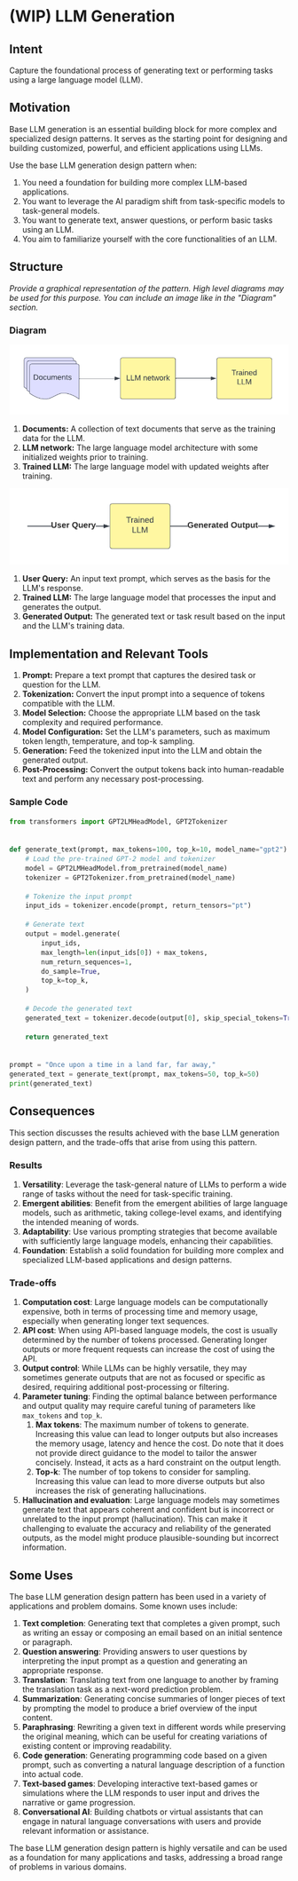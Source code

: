 # (WIP) LLM Generation

## Intent

Capture the foundational process of generating text or performing tasks using a large language model (LLM).

## Motivation

Base LLM generation is an essential building block for more complex and specialized design patterns. It serves as the
starting point for designing and building customized, powerful, and efficient applications using LLMs.

Use the base LLM generation design pattern when:

1. You need a foundation for building more complex LLM-based applications.
2. You want to leverage the AI paradigm shift from task-specific models to task-general models.
3. You want to generate text, answer questions, or perform basic tasks using an LLM.
4. You aim to familiarize yourself with the core functionalities of an LLM.

## Structure

*Provide a graphical representation of the pattern. High level diagrams may be used for this purpose. You can include an
image like in the "Diagram" section.*

### Diagram

![LLM Training Diagram](llm_training_diagram.png)

1. **Documents:** A collection of text documents that serve as the training data for the LLM.
2. **LLM network:** The large language model architecture with some initialized weights prior to training.
3. **Trained LLM:** The large language model with updated weights after training.

![LLM Generation Diagram](llm_generation_diagram.png)

1. **User Query:** An input text prompt, which serves as the basis for the LLM's response.
2. **Trained LLM:** The large language model that processes the input and generates the output.
3. **Generated Output:** The generated text or task result based on the input and the LLM's training data.

## Implementation and Relevant Tools

1. **Prompt:** Prepare a text prompt that captures the desired task or question for the LLM.
2. **Tokenization:** Convert the input prompt into a sequence of tokens compatible with the LLM.
3. **Model Selection:** Choose the appropriate LLM based on the task complexity and required performance.
4. **Model Configuration:** Set the LLM's parameters, such as maximum token length, temperature, and top-k sampling.
5. **Generation:** Feed the tokenized input into the LLM and obtain the generated output.
6. **Post-Processing:** Convert the output tokens back into human-readable text and perform any necessary
   post-processing.

### Sample Code

```python
from transformers import GPT2LMHeadModel, GPT2Tokenizer


def generate_text(prompt, max_tokens=100, top_k=10, model_name="gpt2"):
    # Load the pre-trained GPT-2 model and tokenizer
    model = GPT2LMHeadModel.from_pretrained(model_name)
    tokenizer = GPT2Tokenizer.from_pretrained(model_name)

    # Tokenize the input prompt
    input_ids = tokenizer.encode(prompt, return_tensors="pt")

    # Generate text
    output = model.generate(
        input_ids,
        max_length=len(input_ids[0]) + max_tokens,
        num_return_sequences=1,
        do_sample=True,
        top_k=top_k,
    )

    # Decode the generated text
    generated_text = tokenizer.decode(output[0], skip_special_tokens=True)

    return generated_text


prompt = "Once upon a time in a land far, far away,"
generated_text = generate_text(prompt, max_tokens=50, top_k=50)
print(generated_text)
```

## Consequences

This section discusses the results achieved with the base LLM generation design pattern, and the trade-offs that arise
from using this pattern.

### Results

1. **Versatility**: Leverage the task-general nature of LLMs to perform a wide range of tasks without the need for
   task-specific training.
2. **Emergent abilities**: Benefit from the emergent abilities of large language models, such as arithmetic, taking
   college-level exams, and identifying the intended meaning of words.
3. **Adaptability**: Use various prompting strategies that become available with sufficiently large language models,
   enhancing their capabilities.
4. **Foundation**: Establish a solid foundation for building more complex and specialized LLM-based applications and
   design patterns.

### Trade-offs

1. **Computation cost**: Large language models can be computationally expensive, both in terms of processing time and
   memory usage, especially when generating longer text sequences.
2. **API cost**: When using API-based language models, the cost is usually determined by the number of tokens processed.
   Generating longer outputs or more frequent requests can increase the cost of using the API.
3. **Output control**: While LLMs can be highly versatile, they may sometimes generate outputs that are not as focused
   or specific as desired, requiring additional post-processing or filtering.
4. **Parameter tuning**: Finding the optimal balance between performance and output quality may require careful tuning
   of parameters like `max_tokens` and `top_k`.
    1. **Max tokens**: The maximum number of tokens to generate. Increasing this value can lead to longer outputs but
       also increases the memory usage, latency and hence the cost. Do note that it does not provide direct guidance to
       the model to tailor the answer concisely. Instead, it acts as a hard constraint on the output length.
    2. **Top-k**: The number of top tokens to consider for sampling. Increasing this value can lead to more diverse
       outputs but also increases the risk of generating hallucinations.
5. **Hallucination and evaluation**: Large language models may sometimes generate text that appears coherent and
   confident but is incorrect or unrelated to the input prompt (hallucination). This can make it challenging to evaluate
   the accuracy and reliability of the generated outputs, as the model might produce plausible-sounding but incorrect
   information.

## Some Uses

The base LLM generation design pattern has been used in a variety of applications and problem domains. Some known uses
include:

1. **Text completion**: Generating text that completes a given prompt, such as writing an essay or composing an email
   based on an initial sentence or paragraph.
2. **Question answering**: Providing answers to user questions by interpreting the input prompt as a question and
   generating an appropriate response.
3. **Translation**: Translating text from one language to another by framing the translation task as a next-word
   prediction problem.
4. **Summarization**: Generating concise summaries of longer pieces of text by prompting the model to produce a brief
   overview of the input content.
5. **Paraphrasing**: Rewriting a given text in different words while preserving the original meaning, which can be
   useful for creating variations of existing content or improving readability.
6. **Code generation**: Generating programming code based on a given prompt, such as converting a natural language
   description of a function into actual code.
7. **Text-based games**: Developing interactive text-based games or simulations where the LLM responds to user input and
   drives the narrative or game progression.
8. **Conversational AI**: Building chatbots or virtual assistants that can engage in natural language conversations with
   users and provide relevant information or assistance.

The base LLM generation design pattern is highly versatile and can be used as a foundation for many applications and
tasks, addressing a broad range of problems in various domains.


